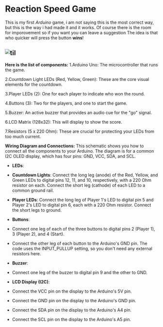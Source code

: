 # Reaction Speed Game 

This is my first *Arduino* game, i am not saying this is the most correct way, but this is the way i had made it and it works. Of course there is the room for imporovement so if you want you can leave a suggestion 
The idea is that who quicker will press the button **wins**!

## ![til](assets/VID.gif)


**Here is the list of components:**
1.Arduino Uno: The microcontroller that runs the game.

2.Countdown Light LEDs (Red, Yellow, Green): These are the core visual elements for the countdown.

3.Player LEDs (2): One for each player to indicate who won the round.

4.Buttons (3): Two for the players, and one to start the game.

5.Buzzer: An active buzzer that provides an audio cue for the "go" signal.

6.LCD Matrix (128x32): This will display to show the score.

7.Resistors (5 x 220 Ohm): These are crucial for protecting your LEDs from too much current.

**Wiring Diagram and Connections:**
This schematic shows you how to connect all the components to your Arduino. The diagram is for a common I2C OLED display, which has four pins: GND, VCC, SDA, and SCL.

- **LEDs**:

 - **Countdown Lights**: Connect the long leg (anode) of the Red, Yellow, and Green LEDs to digital pins 12, 11, and 10, respectively, with a 220 Ohm resistor on each. Connect the short leg (cathode) of each LED to a common ground rail.

 - **Player LEDs**: Connect the long leg of Player 1's LED to digital pin 5 and Player 2's LED to digital pin 6, each with a 220 Ohm resistor. Connect the short legs to ground.

- **Buttons**:

 - Connect one leg of each of the three buttons to digital pins 2 (Player 1), 3 (Player 2), and 4 (Start).

 - Connect the other leg of each button to the Arduino's GND pin. The code uses the INPUT_PULLUP setting, so you don't need any external resistors here.

- **Buzzer**:

 - Connect one leg of the buzzer to digital pin 9 and the other to GND.

- **LCD Display (I2C)**:

 - Connect the VCC pin on the display to the Arduino's 5V pin.

 - Connect the GND pin on the display to the Arduino's GND pin.

 - Connect the SDA pin on the display to the Arduino's A4 pin.

 - Connect the SCL pin on the display to the Arduino's A5 pin.



